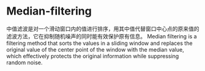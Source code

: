 # Median-filtering
中值滤波是对一个滑动窗口内的值进行排序，用其中值代替窗口中心点的原来值的滤波方法，它在抑制随机噪声的同时能有效保护原有信息。
Median filtering is a filtering method that sorts the values in a sliding window and replaces the original value of the center point of the window with the median value, which effectively protects the original information while suppressing random noise.
